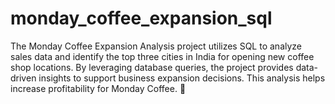 # monday_coffee_expansion_sql
The Monday Coffee Expansion Analysis project utilizes SQL to analyze sales data and identify the top three cities in India for opening new coffee shop locations. By leveraging database queries, the project provides data-driven insights to support business expansion decisions. This analysis helps increase profitability for Monday Coffee. 🚀
